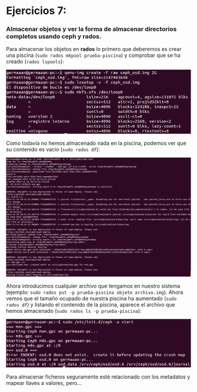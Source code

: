# Ejercicios 7:
### Almacenar objetos y ver la forma de almacenar directorios completos usando ceph y rados. 

Para almacenar los objetos en **rados** lo primero que deberemos es crear una piscina (`sudo rados mkpool prueba-piscina`) y comprobar que se ha creado (`rados lspools`):

![eje06_img01](imagenes/eje06_img01.png)

Como todavía no hemos almacenado nada en la piscina, podemos ver que su contenido es vacío (`sudo rados df`):

![eje06_img02](imagenes/eje06_img02.png)

Ahora introducimos cualquier archivo que tengamos en nuestro sistema (ejemplo: `sudo rados put -p prueba-piscina objeto archivo.img`). Ahora vemos que el tamaño ocupado de nuestra piscina ha aumentado (`sudo rados df`) y listando el contenido de la piscina, aparece el archivo que hemos almacenado (`sudo rados ls -p prueba-piscina`):

![eje06_img03](imagenes/eje06_img03.png)

Para almacenar ficheros seguramente esté relacionado con los metadatos y mapear llaves a valores, pero...
